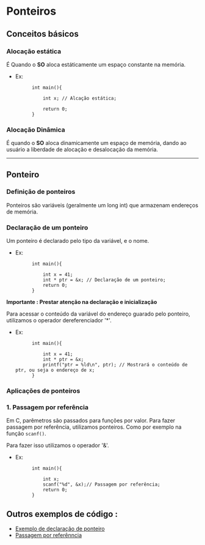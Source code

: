 # Ponteiros

## Conceitos básicos

### Alocação estática 

É Quando o **SO** aloca estáticamente um espaço constante na memória.

- Ex:

			int main(){
				
				int x; // Alcação estática;
				
				return 0;			
			}


### Alocação Dinâmica

É quando o **SO** aloca dinamicamente um espaço de memória, dando ao usuário a liberdade de alocação e desalocação da memória.


--------------------------------------------------------------------------------------------------

## Ponteiro

### Definição de ponteiros

Ponteiros são variáveis (geralmente um long int) que armazenam endereços de memória.

### Declaração de um ponteiro	

Um ponteiro é declarado pelo tipo da variável, e o nome.

- Ex:

			int main(){
				
				int x = 41;
				int * ptr = &x; // Declaração de um ponteiro;
				return 0;
			}

</strong>**Importante : Prestar atenção na declaração e inicialização**</strong>

Para acessar o conteúdo da variável do endereço guarado pelo ponteiro, utilizamos o operador dereferenciador '*'.

- Ex:

			int main(){
				
				int x = 41;
				int * ptr = &x;	
				printf("ptr = %ld\n", ptr); // Mostrará o conteúdo de ptr, ou seja o endereço de x;
			}

### Aplicações de ponteiros

### 1. Passagem por referência

Em C, parêmetros são passados para funções por valor. Para fazer passagem por referência, utilizamos ponteiros. Como por exemplo na função `scanf()`.

Para fazer isso utilizamos o operador '&'.	

- Ex: 
	
			int main(){
				
				int x;
				scanf("%d", &x);// Passagem por referência;
				return 0;
			}
			
## Outros exemplos de código :

- [Exemplo de declaração de ponteiro](./Ex1_ptr.c)
- [Passagem por referênncia](./Ex2_ptr.c)
	
